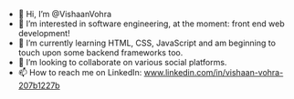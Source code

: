 - 👋 Hi, I’m @VishaanVohra
- 👀 I’m interested in software engineering, at the moment: front end web development!
- 🌱 I’m currently learning HTML, CSS, JavaScript and am beginning to touch upon some backend frameworks too.
- 💞️ I’m looking to collaborate on various social platforms.
- 📫 How to reach me on LinkedIn: www.linkedin.com/in/vishaan-vohra-207b1227b

<!---
VishaanVohra/VishaanVohra is a ✨ special ✨ repository because its `README.md` (this file) appears on your GitHub profile.
You can click the Preview link to take a look at your changes.
--->

